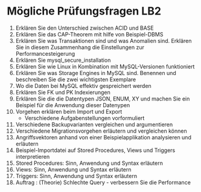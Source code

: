 # Mögliche Prüfungsfragen LB2

1. Erklären Sie den Unterschied zwischen ACID und BASE
2. Erklären Sie das CAP-Theorem mit hilfe von Beispiel-DBMS
3. Erklären Sie was Transaktionen sind und was Anomalien sind. Erklären Sie in diesem Zusammenhang die Einstellungen zur Performancesteigerung
4. Erklären Sie mysql_secure_installation
5. Erklären Sie wie Linux in Kombination mit MySQL-Versionen funktioniert
6. Erklären Sie was Storage Engines in MySQL sind. Benennen und beschreiben Sie die zwei wichtigsten Exemplare
7. Wo die Daten bei MySQL effektiv gespreichert werden
8. Erklären Sie FK und PK Indexierungen
9. Erklären Sie die die Datentypen JSON, ENUM, XY und machen Sie ein Beispiel für die Anwendung dieser Datenypen
10. Vorgehen erklären beim Import und Export
    * Verschiedene Aufgabenstellungen vorformuliert
11. Verschiedene Backupvarianten vergleichen und argumentieren
12. Verschiedene Migrationsvorgehen erläutern und vergleichen können
13. Angriffsvektoren anhand von einer Beispielapplikation analysieren und erläutern
14. Beispiel-Importdatei auf Stored Procedures, Views und Triggers interpretieren
15. Stored Procedures: Sinn, Anwendung und Syntax erläutern
16. Views: Sinn, Anwendung und Syntax erläutern
17. Triggers: Sinn, Anwendung und Syntax erläutern
18. Auftrag : (Theorie) Schlechte Query - verbessern Sie die Performance
